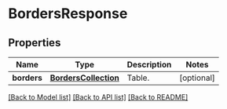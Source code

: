 # BordersResponse

## Properties
Name | Type | Description | Notes
------------ | ------------- | ------------- | -------------
**borders** | [**BordersCollection**](BordersCollection.md) | Table. | [optional] 

[[Back to Model list]](../README.md#documentation-for-models) [[Back to API list]](../README.md#documentation-for-api-endpoints) [[Back to README]](../README.md)



